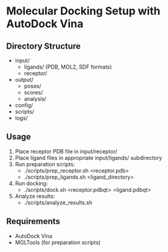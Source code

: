 # Molecular Docking Setup with AutoDock Vina

## Directory Structure
- input/
  - ligands/ (PDB, MOL2, SDF formats)
  - receptor/
- output/
  - poses/
  - scores/
  - analysis/
- config/
- scripts/
- logs/

## Usage
1. Place receptor PDB file in input/receptor/
2. Place ligand files in appropriate input/ligands/ subdirectory
3. Run preparation scripts:
   - ./scripts/prep_receptor.sh <receptor.pdb>
   - ./scripts/prep_ligands.sh <ligand_directory>
4. Run docking:
   - ./scripts/dock.sh <receptor.pdbqt> <ligand.pdbqt>
5. Analyze results:
   - ./scripts/analyze_results.sh

## Requirements
- AutoDock Vina
- MGLTools (for preparation scripts)
